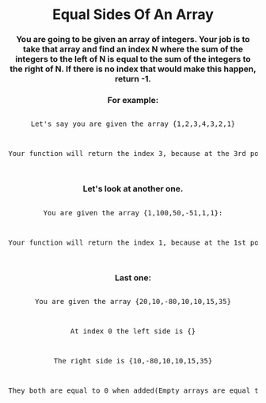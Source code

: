 <div align = "center">

# Equal Sides Of An Array

</div>

<div align="center">

<h3>You are going to be given an array of integers. Your job is to take that array and find an index N where the sum of the integers to the left of N is equal to the sum of the integers to the right of N. If there is no index that would make this happen, return -1.</h3>

<h3>For example:</h3>

<pre>
<p>Let's say you are given the array {1,2,3,4,3,2,1}</p>
<p>Your function will return the index 3, because at the 3rd position of the array, the sum of left side of the index ({1,2,3}) and the sum of the right side of the index ({3,2,1}) both equal 6.</p>
</pre>

<h3>Let's look at another one.</h3>

<pre>
<p>You are given the array {1,100,50,-51,1,1}:</p>
<p>Your function will return the index 1, because at the 1st position of the array, the sum of left side of the index ({1}) and the sum of the right side of the index ({50,-51,1,1}) both equal 1.</p>
</pre>

<h3>Last one:</h3>

<pre>
<p>You are given the array {20,10,-80,10,10,15,35}</p>
<p>At index 0 the left side is {}</p>
<p>The right side is {10,-80,10,10,15,35}</p>
<p>They both are equal to 0 when added(Empty arrays are equal to 0 in this problem). Index 0 is the place where the left side and right side are equal.</p>
</pre>

</div>
